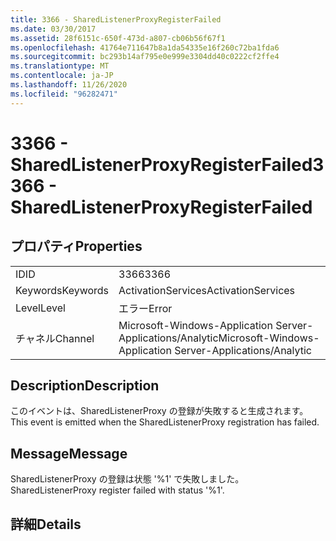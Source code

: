 ```yaml
---
title: 3366 - SharedListenerProxyRegisterFailed
ms.date: 03/30/2017
ms.assetid: 28f6151c-650f-473d-a807-cb06b56f67f1
ms.openlocfilehash: 41764e711647b8a1da54335e16f260c72ba1fda6
ms.sourcegitcommit: bc293b14af795e0e999e3304dd40c0222cf2ffe4
ms.translationtype: MT
ms.contentlocale: ja-JP
ms.lasthandoff: 11/26/2020
ms.locfileid: "96282471"
---
```

# <a name="3366---sharedlistenerproxyregisterfailed"></a><span data-ttu-id="b05ac-102">3366 - SharedListenerProxyRegisterFailed</span><span class="sxs-lookup"><span data-stu-id="b05ac-102">3366 - SharedListenerProxyRegisterFailed</span></span>

## <a name="properties"></a><span data-ttu-id="b05ac-103">プロパティ</span><span class="sxs-lookup"><span data-stu-id="b05ac-103">Properties</span></span>  
  
|||  
|-|-|  
|<span data-ttu-id="b05ac-104">ID</span><span class="sxs-lookup"><span data-stu-id="b05ac-104">ID</span></span>|<span data-ttu-id="b05ac-105">3366</span><span class="sxs-lookup"><span data-stu-id="b05ac-105">3366</span></span>|  
|<span data-ttu-id="b05ac-106">Keywords</span><span class="sxs-lookup"><span data-stu-id="b05ac-106">Keywords</span></span>|<span data-ttu-id="b05ac-107">ActivationServices</span><span class="sxs-lookup"><span data-stu-id="b05ac-107">ActivationServices</span></span>|  
|<span data-ttu-id="b05ac-108">Level</span><span class="sxs-lookup"><span data-stu-id="b05ac-108">Level</span></span>|<span data-ttu-id="b05ac-109">エラー</span><span class="sxs-lookup"><span data-stu-id="b05ac-109">Error</span></span>|  
|<span data-ttu-id="b05ac-110">チャネル</span><span class="sxs-lookup"><span data-stu-id="b05ac-110">Channel</span></span>|<span data-ttu-id="b05ac-111">Microsoft-Windows-Application Server-Applications/Analytic</span><span class="sxs-lookup"><span data-stu-id="b05ac-111">Microsoft-Windows-Application Server-Applications/Analytic</span></span>|  
  
## <a name="description"></a><span data-ttu-id="b05ac-112">Description</span><span class="sxs-lookup"><span data-stu-id="b05ac-112">Description</span></span>  

 <span data-ttu-id="b05ac-113">このイベントは、SharedListenerProxy の登録が失敗すると生成されます。</span><span class="sxs-lookup"><span data-stu-id="b05ac-113">This event is emitted when the SharedListenerProxy registration has failed.</span></span>  
  
## <a name="message"></a><span data-ttu-id="b05ac-114">Message</span><span class="sxs-lookup"><span data-stu-id="b05ac-114">Message</span></span>  

 <span data-ttu-id="b05ac-115">SharedListenerProxy の登録は状態 '%1' で失敗しました。</span><span class="sxs-lookup"><span data-stu-id="b05ac-115">SharedListenerProxy register failed with status '%1'.</span></span>  
  
## <a name="details"></a><span data-ttu-id="b05ac-116">詳細</span><span class="sxs-lookup"><span data-stu-id="b05ac-116">Details</span></span>
